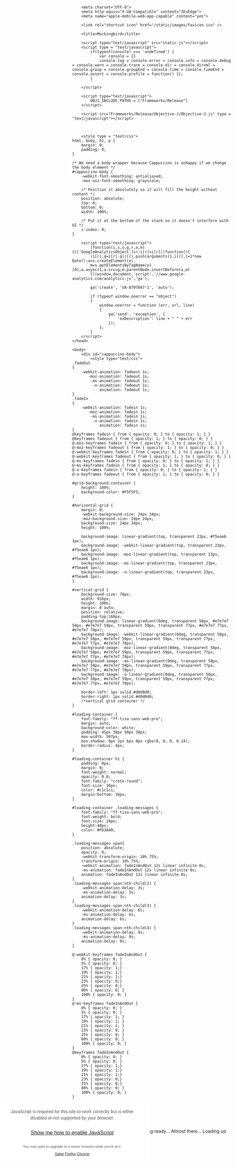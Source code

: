 <!DOCTYPE html>
<html xmlns = "http://www.w3.org/1999/xhtml" xml:lang = "en" lang = "en">
    <!--
        index.html
        Mockingbird

        Copyright 2009-2018 Some Character LLC. All rights reserved.
    -->
<head><base href="/version/LYE0YVILUS/" />
        <!-- TypeKit Fonts -->
        <script src="//use.typekit.net/rvq3ubp.js"></script>
        <script>try{Typekit.load();}catch(e){}</script>
        <!-- End TypeKit Fonts -->

    
      
<script type="text/javascript" charset="UTF-8">
(function(_,e,rr,s){_errs=[s];var c=_.onerror;_.onerror=function(){var a=arguments;_errs.push(a);
    c&&c.apply(this,a)};var b=function(){var c=e.createElement(rr),b=e.getElementsByTagName(rr)[0];
    c.src="//beacon.errorception.com/"+s+".js";c.async=!0;b.parentNode.insertBefore(c,b)};
    _.addEventListener?_.addEventListener("load",b,!1):_.attachEvent("onload",b)})
    (window,document,"script","553ebf82a1b3d51609002a6c");

var oldOnError = window.onerror;
window.onerror = function() {
    if(oldOnError)
        oldOnError.apply(this, arguments);
    // FIXME someday
    // layoutSubviews doesn't seem to work past this point,
    // even if manually trying to pump the run loop?
    setTimeout(function() {
        alert("Whoops! Something went wrong. We're looking into it, but in the meantime please refresh your browser.");
        document.location.reload(true);
    }, 1000);
}
</script>

        <meta charset="UTF-8">
        <meta http-equiv="X-UA-Compatible" content="IE=Edge">
        <meta name="apple-mobile-web-app-capable" content="yes">

        <link rel="shortcut icon" href="/static/images/favicon.ico" />

        <title>Mockingbird</title>

        <script type="text/javascript" src="static.js"></script>
        <script type = "text/javascript">
            if(typeof(console) === 'undefined') {
                var console = {}
                console.log = console.error = console.info = console.debug = console.warn = console.trace = console.dir = console.dirxml = console.group = console.groupEnd = console.time = console.timeEnd = console.assert = console.profile = function() {};
            }

        </script>

        <script type="text/javascript">
            OBJJ_INCLUDE_PATHS = ["Frameworks/Release"]
        </script>
            
        <script src="Frameworks/Release/Objective-J/Objective-J.js" type = "text/javascript"></script>

        

        <style type = "text/css">
    html, body, h1, p {
        margin: 0;
        padding: 0;
    }

    /* We need a body wrapper because Cappuccino is unhappy if we change the body element */
    #cappuccino-body {
        -webkit-font-smoothing: antialiased;
        -moz-osx-font-smoothing: grayscale;

        /* Position it absolutely so it will fill the height without content */
        position: absolute;
        top: 0;
        bottom: 0;
        width: 100%;

        /* Put it at the bottom of the stack so it doesn't interfere with UI */
        z-index: 0;
    }
</style>

        <script type="text/javascript">
            (function(i,s,o,g,r,a,m){i['GoogleAnalyticsObject']=r;i[r]=i[r]||function(){
            (i[r].q=i[r].q||[]).push(arguments)},i[r].l=1*new Date();a=s.createElement(o),
            m=s.getElementsByTagName(o)[0];a.async=1;a.src=g;m.parentNode.insertBefore(a,m)
            })(window,document,'script','//www.google-analytics.com/analytics.js','ga');

            ga('create', 'UA-8797847-1', 'auto');

            if (typeof window.onerror == "object")
            {
                window.onerror = function (err, url, line)
                {
                    ga('send', 'exception', {
                        'exDescription': line + " " + err
                    });
                };
            }
        </script>
    </head>

    <body>
        <div id="cappuccino-body">
            <style type="text/css">
    .fadeOut
    {
        -webkit-animation: fadeout 1s;
           -moz-animation: fadeout 1s;
            -ms-animation: fadeout 1s;
             -o-animation: fadeout 1s;
                animation: fadeout 1s;
    }
    .fadeIn
    {
        -webkit-animation: fadein 1s;
           -moz-animation: fadein 1s;
            -ms-animation: fadein 1s;
             -o-animation: fadein 1s;
                animation: fadein 1s;
    }
    @keyframes fadein { from { opacity: 0; } to { opacity: 1; } }
    @keyframes fadeout { from { opacity: 1; } to { opacity: 0; } }
    @-moz-keyframes fadein { from { opacity: 0; } to { opacity: 1; } }
    @-moz-keyframes fadeout { from { opacity: 1; } to { opacity: 0; } }
    @-webkit-keyframes fadein { from { opacity: 0; } to { opacity: 1; } }
    @-webkit-keyframes fadeout { from { opacity: 1; } to { opacity: 0; } }
    @-ms-keyframes fadein { from { opacity: 0; } to { opacity: 1; } }
    @-ms-keyframes fadein { from { opacity: 1; } to { opacity: 0; } }
    @-o-keyframes fadein { from { opacity: 0; } to { opacity: 1; } }
    @-o-keyframes fadeout { from { opacity: 1; } to { opacity: 0; } }

    #grid-background-container {
        height: 100%;
        background-color: #F5F5F5;
    }

    #horizontal-grid {
        margin: 0;
        -webkit-background-size: 24px 24px;
        -moz-background-size: 24px 24px;
        background-size: 24px 24px;
        height: 100%;

        background-image: linear-gradient(top, transparent 23px, #f5eae6 1px);
        background-image: -webkit-linear-gradient(top, transparent 23px, #f5eae6 1px);
        background-image: -moz-linear-gradient(top, transparent 23px, #f5eae6 1px);
        background-image: -ms-linear-gradient(top, transparent 23px, #f5eae6 1px);
        background-image: -o-linear-gradient(top, transparent 23px, #f5eae6 1px);
    }

    #vertical-grid {
        background-size: 78px;
        width: 916px;
        height: 100%;
        margin: 0 auto;
        position: relative;
        padding-top:168px;
        background-image: linear-gradient(0deg, transparent 58px, #e7e7e7 58px, #e7e7e7 59px, transparent 59px, transparent 77px, #e7e7e7 77px, #e7e7e7 78px);
        background-image: -webkit-linear-gradient(0deg, transparent 58px, #e7e7e7 58px, #e7e7e7 59px, transparent 59px, transparent 77px, #e7e7e7 77px, #e7e7e7 78px);
        background-image: -moz-linear-gradient(0deg, transparent 58px, #e7e7e7 58px, #e7e7e7 59px, transparent 59px, transparent 77px, #e7e7e7 77px, #e7e7e7 78px);
        background-image: -ms-linear-gradient(0deg, transparent 58px, #e7e7e7 58px, #e7e7e7 59px, transparent 59px, transparent 77px, #e7e7e7 77px, #e7e7e7 78px);
        background-image: -o-linear-gradient(0deg, transparent 58px, #e7e7e7 58px, #e7e7e7 59px, transparent 59px, transparent 77px, #e7e7e7 77px, #e7e7e7 78px);

        border-left: 1px solid #d0d0d0;
        border-right: 1px solid #d0d0d0;
        /*vertical grid container */
    }

    #loading-container {
        font-family: "ff-tisa-sans-web-pro";
        margin: auto;
        background-color: white;
        padding: 45px 38px 50px 38px;
        max-width: 507px;
        box-shadow: 0px 2px 6px 0px rgba(0, 0, 0, 0.14);
        border-radius: 4px;
    }

    #loading-container h1 {
        padding: 0px;
        margin: 0;
        font-weight: normal;
        opacity: 0.8;
        font-family: "crete-round";
        font-size: 16px;
        color: #c1c1c1;
        margin-bottom: 16px;
    }

    #loading-container .loading-messages {
        font-family: "ff-tisa-sans-web-pro";
        font-weight: bold;
        font-size: 24px;
        height:40px;
        color: #FD3A40;
    }

    .loading-messages span{
        position: absolute;
        opacity: 0;
        -webkit-transform-origin: 10% 75%;
        transform-origin: 10% 75%;
        -webkit-animation: fadeInAndOut 12s linear infinite 0s;
        -ms-animation: fadeInAndOut 12s linear infinite 0s;
        animation: fadeInAndOut 12s linear infinite 0s;
    }
    .loading-messages span:nth-child(2) {
        -webkit-animation-delay: 3s;
        -ms-animation-delay: 3s;
        animation-delay: 3s;
    }
    .loading-messages span:nth-child(3) {
        -webkit-animation-delay: 6s;
        -ms-animation-delay: 6s;
        animation-delay: 6s;
    }
    .loading-messages span:nth-child(4) {
        -webkit-animation-delay: 9s;
        -ms-animation-delay: 9s;
        animation-delay: 9s;
    }

    @-webkit-keyframes fadeInAndOut {
        0% { opacity: 0; }
        5% { opacity: 0; }
        17% { opacity: 1;}
        19% { opacity: 1;}
        21% { opacity: 1;}
        23% { opacity: 0;}
        25% { opacity: 0;}
        80% { opacity: 0; }
        100% { opacity: 0; }
    }
    @-ms-keyframes fadeInAndOut {
        0% { opacity: 0; }
        5% { opacity: 0; }
        17% { opacity: 1; }
        19% { opacity: 1; }
        21% { opacity: 1; }
        23% { opacity: 0; }
        25% { opacity: 0; }
        80% { opacity: 0; }
        100% { opacity: 0; }
    }
    @keyframes fadeInAndOut {
        0% { opacity: 0; }
        5% { opacity: 0; }
        17% { opacity: 1;}
        19% { opacity: 1;}
        21% { opacity: 1;}
        23% { opacity: 0;}
        25% { opacity: 0;}
        80% { opacity: 0; }
        100% { opacity: 0; }
    }

</style>

<div id="grid-background-container">
    <div id="horizontal-grid">
        <div id="vertical-grid">
            <div id="loading-container">
                <h1>Mockingbird</h1>
                <div class='loading-messages'>
                    <span>Hello. Just a moment, please...</span>
                    <span>Getting ready...</span>
                    <span>Almost there...</span>
                    <span>Loading up your wireframes...</span>
                </div>
            </div>
        </div>
    </div>
</div>
            <!-- JAVASCRIPT MISSING -->
<noscript>
  <div id="container">
    <div style="width: 440px; padding: 10px 25px 20px 25px; font-family: sans-serif; background-color: #ffffff; position: relative; left: -245px; top: -120px; text-align: center; -moz-border-radius: 20px; -webkit-border-radius: 20px; color: #555555">
      <p style="line-height: 1.4em;">JavaScript is required for this site to work correctly but is either disabled or not supported by your browser.</p>
      <p style="font-size:120%; padding:10px;"><a href="http://cappuccino.org/noscript">Show me how to enable JavaScript</a></p>
      <p style="font-size:80%;">You may want to upgrade to a newer browser while you're at it:</p>
      <ul style="margin:0;padding:0; text-align: center; font-size:80%;" >
        <li style="display: inline;"><a href="http://www.apple.com/safari/download/">Safari</a></li>
        <li style="display: inline;"><a href="http://www.mozilla.com/en-US/firefox/">Firefox</a></li>
        <li style="display: inline;"><a href="http://www.google.com/chrome/">Chrome</a></li>
      </ul>
    </div>
  </div>
</noscript>
        </div>
    </body>
</html>
